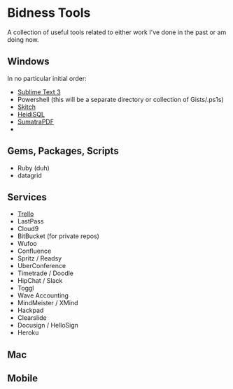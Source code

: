 # Bidness Tools
A collection of useful tools related to either work I've done in the past or am doing now.

## Windows
In no particular initial order: 
- [Sublime Text 3](https://www.sublimetext.com/3)
- Powershell (this will be a separate directory or collection of Gists/.ps1s)
- [Skitch](https://evernote.com/skitch/)
- [HeidiSQL](http://www.heidisql.com/)
- [SumatraPDF](http://www.sumatrapdfreader.org/)
- 

## Gems, Packages, Scripts
- Ruby (duh)
- datagrid

## Services
- [Trello](https://www.trello.com)
- LastPass
- Cloud9
- BitBucket (for private repos)
- Wufoo
- Confluence
- Spritz / Readsy
- UberConference
- Timetrade / Doodle
- HipChat / Slack
- Toggl
- Wave Accounting
- MindMeister / XMind
- Hackpad
- Clearslide
- Docusign / HelloSign
- Heroku

## Mac



## Mobile


